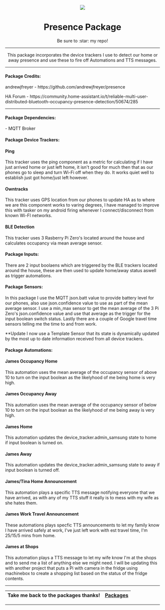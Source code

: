 <p align="center">
  <img src="https://github.com/JamesMcCarthy79/Home-Assistant-Config/blob/master/HA%20Pics/Presence.png"/>
</p>
<h1 align="center">Presence Package</h1>
<p align="center">Be sure to :star: my repo!</p>
<hr *** </hr>
<p align="center">This package incorporates the device trackers I use to detect our home or away presence and use these to fire off Automations and TTS messages.</p>
<hr --- </hr> 

<h4 align="left">Package Credits:</h4>
<p align="left">andrewjfreyer - https://github.com/andrewjfreyer/presence</br>
<p align="left">HA Forum - https://community.home-assistant.io/t/reliable-multi-user-distributed-bluetooth-occupancy-presence-detection/50674/285</br>
<hr --- </hr>

<h4 align="left">Package Dependencies:</h4>
<p align="left">- MQTT Broker</br>
<h4 align="left">Package Device Trackers:</h4>
<h4 align="left">Ping</h4>
<p align="left">This tracker uses the ping component as a metric for calculating if I have just arrived home or just left home, it isn't good for much then that as our phones go to sleep and turn Wi-Fi off when they do. It works quiet well to establish just got home/just left however.</br>
<h4 align="left">Owntracks</h4>
<p align="left">This tracker uses GPS location from our phones to update HA as to where we are this component works to varing degrees, I have managed to improve this with tasker on my android firing whenever I connect/disconnect from known Wi-FI networks.</br>
<h4 align="left">BLE Detection</h4>
<p align="left">This tracker uses 3 Rasberry Pi Zero's located around the house and calculates occupancy via mean average sensor.</br>
<h4 align="left">Package Inputs:</h4>
<p align="left">There are 2 input boolaens which are triggered by the BLE trackers located around the house, these are then used to update home/away status aswell as trigger automations.</p>
<h4 align="left">Package Sensors:</h4>
<p align="left">In this package I use the MQTT json.batt value to provide battery level for our phones, also use json.confidence value to use as part of the mean average sensor. I use a min_max sensor to get the mean average of the 3 Pi Zero's json.confidence value and use that average as the trigger for the input boolean switch status. Lastly there are a couple of Google travel time sensors telling me the time to and from work.</br>
<p align="left">**Update I now use a Template Sensor that its state is dynamically updated by the most up to date information received from all device trackers.</p>
<h4 align="left">Package Automations:</h4>
<h4 align="left">James Occupancy Home</h4>
<p align="left">This automation uses the mean average of the occupancy sensor of above 10 to turn on the input boolean as the likelyhood of me being home is very high.</p>
<h4 align="left">James Occupancy Away</h4>
<p align="left">This automation uses the mean average of the occupancy sensor of below 10 to turn on the input boolean as the likelyhood of me being away is very high.</p>
<h4 align="left">James Home</h4>
<p align="left">This automation updates the device_tracker.admin_samsung state to home if input boolean is turned on.</p>
<h4 align="left">James Away</h4>
<p align="left">This automation updates the device_tracker.admin_samsung state to away if input boolean is turned off.</p>
<h4 align="left">James/Tina Home Announcement</h4>
<p align="left">This automation plays a specific TTS message notifying everyone that we have arrived, as with any of my TTS stuff it really is to mess with my wife as she hates them.</p>
<h4 align="left">James Work Travel Announcement</h4>
<p align="left">These automations plays specfic TTS announcements to let my family know I have arrived safely at work, I've just left work with est travel time, I'm 25/15/5 mins from home.</p>
<h4 align="left">James at Shops</h4>
<p align="left">This automation plays a TTS message to let my wife know I'm at the shops and to send me a list of anything else we might need. I will be updating this with another project that puts a Pi with camera in the fridge using machinebox to create a shopping list based on the status of the fridge contents.</p>
<hr --- </hr>

| Take me back to the packages thanks!| [Packages](https://github.com/JamesMcCarthy79/Home-Assistant-Config/tree/master/config/packages) | 
| --- | --- |

<hr --- </hr>
